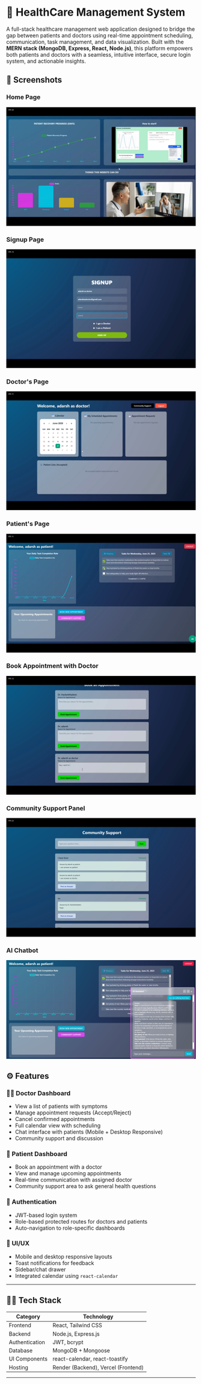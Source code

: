 # 🏥 HealthCare Management System

A full-stack healthcare management web application designed to bridge the gap between patients and doctors using real-time appointment scheduling, communication, task management, and data visualization. Built with the **MERN stack (MongoDB, Express, React, Node.js)**, this platform empowers both patients and doctors with a seamless, intuitive interface, secure login system, and actionable insights.

## 📸 Screenshots

### Home Page
![Screenshot 6](./screenshots/Screenshot%20%286%29.png)

### Signup Page
![Screenshot 7](./screenshots/Screenshot%20%287%29.png)

### Doctor's Page
![Screenshot 8](./screenshots/Screenshot%20%288%29.png)

### Patient's Page
![Screenshot 9](./screenshots/Screenshot%20%289%29.png)

### Book Appointment with Doctor
![Screenshot 10](./screenshots/Screenshot%20%2810%29.png)

### Community Support Panel
![Screenshot 13](./screenshots/Screenshot%20%2813%29.png)

### AI Chatbot
![Screenshot 14](./screenshots/Screenshot%20%2814%29.png)

## ⚙️ Features

### 👩‍⚕️ Doctor Dashboard
- View a list of patients with symptoms
- Manage appointment requests (Accept/Reject)
- Cancel confirmed appointments
- Full calendar view with scheduling
- Chat interface with patients (Mobile + Desktop Responsive)
- Community support and discussion

### 🧑 Patient Dashboard
- Book an appointment with a doctor
- View and manage upcoming appointments
- Real-time communication with assigned doctor
- Community support area to ask general health questions

### 🔐 Authentication
- JWT-based login system
- Role-based protected routes for doctors and patients
- Auto-navigation to role-specific dashboards

### 🎨 UI/UX
- Mobile and desktop responsive layouts
- Toast notifications for feedback
- Sidebar/chat drawer
- Integrated calendar using `react-calendar`

---

## 🧑‍💻 Tech Stack

| Category     | Technology                |
|--------------|---------------------------|
| Frontend     | React, Tailwind CSS       |
| Backend      | Node.js, Express.js       |
| Authentication | JWT, bcrypt              |
| Database     | MongoDB + Mongoose        |
| UI Components| react-calendar, react-toastify |
| Hosting      | Render (Backend), Vercel (Frontend) |

---

